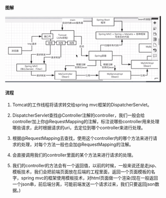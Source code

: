 #### 图解
![1266003514933379121](/images/Spring/1266003514933379121.png)

#### 流程
1. Tomcat的工作线程将请求转交给spring mvc框架的DispatcherServlet。

2. DispatcherServlet查找@Controller注解的controller，我们一般会给controller加上你@RequestMapping的注解，标注说哪些controller用来处理哪些请求，此时根据请求的uri，去定位到哪个controller来进行处理。

3. 根据@RequestMapping去查找，使用这个controller内的哪个方法来进行请求的处理，对每个方法一般也会加@RequestMapping的注解。

4. 会直接调用我们的controller里面的某个方法来进行请求的处理。

5. 我们的controller的方法会有一个返回值，以前的时候，一般来说还是走jsp、模板技术，我们会把前端页面放在后端的工程里面，返回一个页面模板的名字，spring mvc的框架使用模板技术，对html页面做一个渲染(现在一般返回一个json串，前后端分离，可能前端发送一个请求过来，我们只要返回json数据。)